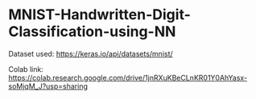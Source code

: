 # MNIST-Handwritten-Digit-Classification-using-NN
Dataset used: https://keras.io/api/datasets/mnist/

Colab link: https://colab.research.google.com/drive/1jnRXuKBeCLnKR01Y0AhYasx-soMjqM_J?usp=sharing

